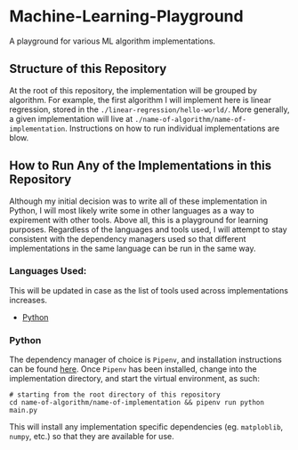 # Machine-Learning-Playground
A playground for various ML algorithm implementations. 

## Structure of this Repository
At the root of this repository, the implementation will be grouped by algorithm. For example, the first algorithm I will implement here is linear regression, stored in the `./linear-regression/hello-world/`. More generally, a given implementation will live at `./name-of-algorithm/name-of-implementation`. Instructions on how to run individual implementations are blow. 

##  How to Run Any of the Implementations in this Repository
Although my initial decision was to write all of these implementation in Python, I will most likely write some in other languages as a way to expirement with other tools. Above all, this is a playground for learning purposes. Regardless of the languages and tools used, I will attempt to stay consistent with the dependency managers used so that different implementations in the same language can be run in the same way.

### Languages Used: 
This will be updated in case as the list of tools used across implementations increases.
- [Python](#python)

### Python
The dependency manager of choice is `Pipenv`, and installation instructions can be found [here](https://packaging.python.org/en/latest/tutorials/managing-dependencies/). Once `Pipenv` has been installed, change into the implementation directory, and start the virtual environment, as such: 

```
# starting from the root directory of this repository
cd name-of-algorithm/name-of-implementation && pipenv run python main.py
```

This will install any implementation specific dependencies (eg. `matploblib`, `numpy`, etc.) so that they are available for use. 

